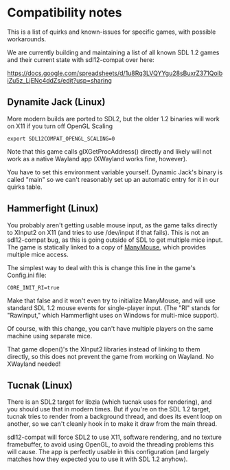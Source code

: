 # Compatibility notes

This is a list of quirks and known-issues for specific games, with possible
workarounds.

We are currently building and maintaining a list of all known SDL 1.2 games
and their current state with sdl12-compat over here:

https://docs.google.com/spreadsheets/d/1u8Rq3LVQYYgu28sBuxrZ371QolbiZu5z_LjENc4ddZs/edit?usp=sharing



## Dynamite Jack (Linux)

More modern builds are ported to SDL2, but the older 1.2 binaries will work
on X11 if you turn off OpenGL Scaling

    export SDL12COMPAT_OPENGL_SCALING=0

Note that this game calls glXGetProcAddress() directly and likely will not
work as a native Wayland app (XWayland works fine, however).

You have to set this environment variable yourself. Dynamic Jack's binary
is called "main" so we can't reasonably set up an automatic entry for it in
our quirks table.


## Hammerfight (Linux)

You probably aren't getting usable mouse input, as the game talks directly to
XInput2 on X11 (and tries to use /dev/input if that fails). This is not an
sdl12-compat bug, as this is going outside of SDL to get multiple mice
input. The game is statically linked to a copy of [ManyMouse](https://icculus.org/manymouse/),
which provides multiple mice access.


The simplest way to deal with this is change this line in the game's
Config.ini file:

    CORE_INIT_RI=true

Make that false and it won't even try to initialize ManyMouse, and will use
standard SDL 1.2 mouse events for single-player input. (The "RI" stands for
"RawInput," which Hammerfight uses on Windows for multi-mice support).

Of course, with this change, you can't have multiple players on the same
machine using separate mice.

That game dlopen()'s the XInput2 libraries instead of linking to them
directly, so this does not prevent the game from working on Wayland. No
XWayland needed!


## Tucnak (Linux)

There is an SDL2 target for libzia (which tucnak uses for rendering), and you
should use that in modern times. But if you're on the SDL 1.2 target,
tucnak tries to render from a background thread, and does its event loop on
another, so we can't cleanly hook in to make it draw from the main thread.

sdl12-compat will force SDL2 to use X11, software rendering, and no texture
framebuffer, to avoid using OpenGL, to avoid the threading problems this
will cause. The app is perfectly usable in this configuration (and largely
matches how they expected you to use it with SDL 1.2 anyhow).


